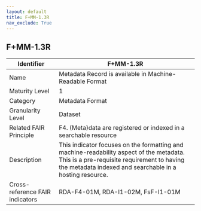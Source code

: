 ```yaml
---
layout: default
title: F+MM-1.3R
nav_exclude: True
---
```


## F+MM-1.3R

| Identifier | F+MM-1.3R |
| ---------- | ----------|
| Name | Metadata Record is available in Machine-Readable Format |
| Maturity Level | 1 |
| Category | Metadata Format |
| Granularity Level | Dataset |
| Related FAIR Principle | F4. (Meta)data are registered or indexed in a searchable resource |
| Description | This indicator focuses on the formatting and machine-readability aspect of the metadata. This is a pre-requisite requirement to having the metadata indexed and searchable in a hosting resource. |
| Cross-reference FAIR indicators | RDA-F4-01M, RDA-I1-02M, FsF-I1-01M |
